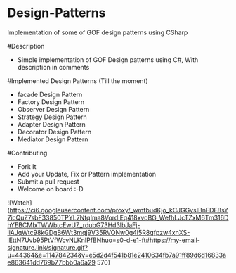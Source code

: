 # Design-Patterns
Implementation of some of GOF design patterns using CSharp

#Description
+ Simple implementation of GOF Design patterns using C#, With description in comments


#Implemented Design Patterns (Till the moment)
- facade Design Pattern
- Factory Design Pattern
- Observer Design Pattern
- Strategy Design Pattern
- Adapter Design Pattern
- Decorator Design Pattern
- Mediator Design Pattern

#Contributing
- Fork It
- Add your Update, Fix or Pattern implementation
- Submit a pull request
- Welcome on board :-D

![Watch](https://ci6.googleusercontent.com/proxy/_wmfbudKjo_kCJGGysIBnFDF8sY7icQuZ7sbF33850TPYL7NtqIma8VordIEq418xvoBG_WefhLJcTZxM6Tm316DhYEBCMIxTWWbtcEwUZ_rdubG73Hd3lbJaFj-liAJqWtc98kGDgB6Wt3mqj9V35RVQNw0g4I5R8qfpzw4xnXS-lEttN7Uvb95PtVfWcvNLKnIPfBNhuo=s0-d-e1-ft#https://my-email-signature.link/signature.gif?u=44364&e=114784234&v=e5d2d4f541b81e2410634fb7a91ff89d6d16833ae863641dd769b77bbb0a6a29 570)


